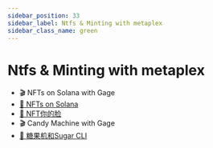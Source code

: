 ```yaml
---
sidebar_position: 33
sidebar_label: Ntfs & Minting with metaplex
sidebar_class_name: green
---
```


# Ntfs & Minting with metaplex

- 🎬 NFTs on Solana with Gage
- [🎨 NFTs on Solana](./nfts-one-solana/README.md)
- [🤨 NFT你的脸](./nft-your-face/README.md)
- 🎬 Candy Machine with Gage
- [🍭 糖果机和Sugar CLI](./candy-machine-and-the-sugar-cli/README.md)
